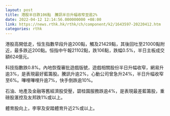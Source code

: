 ```yaml
---
layout: post
title: 港股半日跌106點　騰訊半日升幅收窄至逾2%
date: 2022-04-12 12:14:56.000000000 +08:00
link: https://news.rthk.hk/rthk/ch/component/k2/1643597-20220412.htm
categories: rthk
---
```


港股高開低走，恒生指數早段升逾200點，觸及21429點，其後回吐至21000點附近，最多跌近200點。恒指中午報21102點，跌106點，跌幅0.5%，半日主板成交額624億元。

科技指數跌0.8%。內地恢復審批遊戲版號，遊戲相關股份半日升幅收窄，網易升逾3%，是表現最好藍籌股。騰訊升逾2%，心動公司曾急升24%，半日升幅收窄至6%。嗶哩嗶哩升逾7%，快手倒跌逾10%。

石油、地產及金融等舊經濟股受壓，碧桂園服務跌逾4%，是表現最差藍籌股，重磅股滙控及友邦跌1%或以上。

體育股向上，李寧及安踏體育升近2%或以上。
